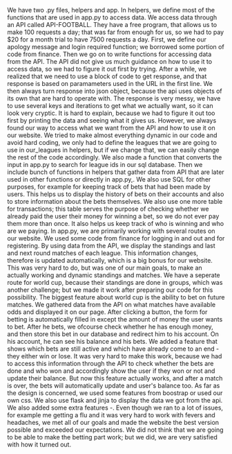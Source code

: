 We have two .py files, helpers and app. In helpers, we define most of the functions that are used in app.py to access data. We access data through an API called API-FOOTBALL. They have a free program, that allows us to make 100 requests a day; that was far from enough for us, so we had to pay $20 for a month trial to have 7500 requests a day.
First, we define our apology message and login required function; we borrowed some portion of code from finance. Then we go on to write functions for accessing data from the API. The API did not give us much guidance on how to use it to access data, so we had to figure it out first by trying. After a while, we realized that we need to use a block of code to get response, and that response is based on paramameters used in the URL in the first line. We then always turn response into json object, because the api uses objects of its own that are hard to operate with.
The response is very messy, we have to use several keys and iterations to get what we actually want, so it can look very cryptic. It is hard to explain, because we had to figure it out too first by printing the data and seeing what it gives us. However, we always found our way to access what we want from the API and how to use it on our website.
We tried to make almost everything dynamic in our code and avoid hard coding, we only had to define the leagues that we are going to use in our_leagues in helpers, but if we change that, we can easily change the rest of the code accordingly. We also made a function that converts the input in app.py to search for league ids in our sql database. Then we include bunch of functions in helpers that gather data from API that are later used in other functions or directly in app.py,.
We also use SQL for other purposes, for example for keeping track of bets that had been made by users. This helps us to display the history of bets on their accounts and also to store information about the bets themselves. We also use one more table for transactions; this table serves the purpose of checking whether we already paid the user their money for winning a bet, so we do not ever pay them more than once. It also helps us keep track of who is winning and who are we paying.
In app.py, we are primarily working with several routes on our website. We used some code from finance for logging in and out and for registering. By using data from the API, we display the standings and last and next round matches of each league. This information changes, therefore is updated automatically, which is a big bonus for our website. This was very hard to do, but was one of our main goals, to make an actually working and dynamic standings and matches. We have a seperate route for world cup, because their standings are done in groups, which was another challenge; but we made it work after preparing our code for this possibility.
The biggest feature about world cup is the ability to bet on future matches. We gathered data from the API on what matches have available odds and displayed it on our page. After clicking a button, the form for betting is automatically filled in except the amount of money the user wants to bet. After he bets, we ofcourse check whether he has enough money, and then store this bet in our database and redirect him to his account.
On his account, he can see his balance and his bets. We added a feature that shows which bets are still active and which have already come to an end - they either win or lose. It was very hard to make this work, because we had to access this information through the API to check whether the bets are done and who won and accordingly show the user if they won or not and update their balance. But now this feature actually works, and after a match is over, the bets will automatically update and user's balance too.
As far as the design is concerned, we used some features from boostrap or used our own css. We also use flask and jinja to display the data we got from the api.
We also added some extra features -.
Even though we ran to a lot of issues, for example me getting a flu and it was very hard to work with fevers and headaches, we met all of our goals and made the website the best version possible and exceeded our expectations. We did not think that we are going to be able to make the betting part work; but we did, we are very satisfied with how it turned out.
